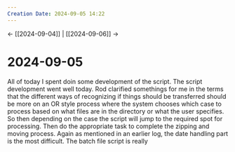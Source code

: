 ```yaml
---
Creation Date: 2024-09-05 14:22
---
```


<- [[2024-09-04]] | [[2024-09-06]]  ->

# 2024-09-05
All of today I spent doin some development of the script. The script development went well today. Rod clarified somethings for me in the terms that the different ways of recognizing if things should be transferred should be more on an OR style process where the system chooses which case to process based on what files are in the directory or what the user specifies. So then depending on the case the script will jump to the required spot for processing. Then do the appropriate task to complete the zipping and moving process. Again as mentioned in an earlier log, the date handling part is the most difficult. The batch file script is really  